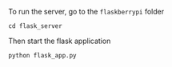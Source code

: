 To run the server, go to the `flaskberrypi` folder
    
    cd flask_server
    
Then start the flask application

    python flask_app.py 
